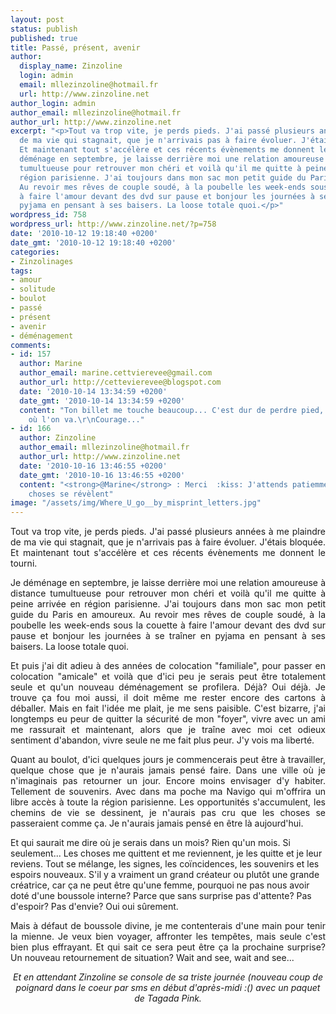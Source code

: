 ```yaml
---
layout: post
status: publish
published: true
title: Passé, présent, avenir
author:
  display_name: Zinzoline
  login: admin
  email: mllezinzoline@hotmail.fr
  url: http://www.zinzoline.net
author_login: admin
author_email: mllezinzoline@hotmail.fr
author_url: http://www.zinzoline.net
excerpt: "<p>Tout va trop vite, je perds pieds. J'ai passé plusieurs années à me plaindre
  de ma vie qui stagnait, que je n'arrivais pas à faire évoluer. J'étais bloquée.
  Et maintenant tout s'accélère et ces récents évènements me donnent le tourni.<br><br>Je
  déménage en septembre, je laisse derrière moi une relation amoureuse à distance
  tumultueuse pour retrouver mon chéri et voilà qu'il me quitte à peine arrivée en
  région parisienne. J'ai toujours dans mon sac mon petit guide du Paris en amoureux.
  Au revoir mes rêves de couple soudé, à la poubelle les week-ends sous la couette
  à faire l'amour devant des dvd sur pause et bonjour les journées à se traîner en
  pyjama en pensant à ses baisers. La loose totale quoi.</p>"
wordpress_id: 758
wordpress_url: http://www.zinzoline.net/?p=758
date: '2010-10-12 19:18:40 +0200'
date_gmt: '2010-10-12 19:18:40 +0200'
categories:
- Zinzolinages
tags:
- amour
- solitude
- boulot
- passé
- présent
- avenir
- déménagement
comments:
- id: 157
  author: Marine
  author_email: marine.cettvierevee@gmail.com
  author_url: http://cettevierevee@blogspot.com
  date: '2010-10-14 13:34:59 +0200'
  date_gmt: '2010-10-14 13:34:59 +0200'
  content: "Ton billet me touche beaucoup... C'est dur de perdre pied, de ne pas savoir
    où l'on va.\r\nCourage..."
- id: 166
  author: Zinzoline
  author_email: mllezinzoline@hotmail.fr
  author_url: http://www.zinzoline.net
  date: '2010-10-16 13:46:55 +0200'
  date_gmt: '2010-10-16 13:46:55 +0200'
  content: "<strong>@Marine</strong> : Merci  :kiss: J'attends patiemment que les
    choses se révèlent"
image: "/assets/img/Where_U_go__by_misprint_letters.jpg"
---
```

<p style="text-align: justify;">Tout va trop vite, je perds pieds. J'ai passé plusieurs années à me plaindre de ma vie qui stagnait, que je n'arrivais pas à faire évoluer. J'étais bloquée. Et maintenant tout s'accélère et ces récents évènements me donnent le tourni.</p>
<p style="text-align: justify;">Je déménage en septembre, je laisse derrière moi une relation amoureuse à distance tumultueuse pour retrouver mon chéri et voilà qu'il me quitte à peine arrivée en région parisienne. J'ai toujours dans mon sac mon petit guide du Paris en amoureux. Au revoir mes rêves de couple soudé, à la poubelle les week-ends sous la couette à faire l'amour devant des dvd sur pause et bonjour les journées à se traîner en pyjama en pensant à ses baisers. La loose totale quoi.<a id="more"></a><a id="more-758"></a></p>
<p style="text-align: justify;">Et puis j'ai dit adieu à des années de colocation "familiale", pour passer en colocation "amicale" et voilà que d'ici peu je serais peut être totalement seule et qu'un nouveau déménagement se profilera. Déjà? Oui déjà. Je trouve ça fou moi aussi, il doit même me rester encore des cartons à déballer. Mais en fait l'idée me plait, je me sens paisible. C'est bizarre, j'ai longtemps eu peur de quitter la sécurité de mon "foyer", vivre avec un ami me rassurait et maintenant, alors que je traîne avec moi cet odieux sentiment d'abandon, vivre seule ne me fait plus peur. J'y vois ma liberté.</p>
<p style="text-align: justify;">Quant au boulot, d'ici quelques jours je commencerais peut être à travailler, quelque chose que je n'aurais jamais pensé faire. Dans une ville où je n'imaginais pas retourner un jour. Encore moins envisager d'y habiter. Tellement de souvenirs. Avec dans ma poche ma Navigo qui m'offrira un libre accès à toute la région parisienne. Les opportunités s'accumulent, les chemins de vie se dessinent, je n'aurais pas cru que les choses se passeraient comme ça. Je n'aurais jamais pensé en être là aujourd'hui.</p>
<p>Et qui saurait me dire où je serais dans un mois? Rien qu'un mois. Si seulement... Les choses me quittent et me reviennent, je les quitte et je leur reviens. Tout se mélange, les signes, les coïncidences, les souvenirs et les espoirs nouveaux. S'il y a vraiment un grand créateur ou plutôt une grande créatrice, car ça ne peut être qu'une femme, pourquoi ne pas nous avoir doté d'une boussole interne? Parce que sans surprise pas d'attente? Pas d'espoir? Pas d'envie? Oui oui sûrement.</p>
<p style="text-align: justify;">Mais à défaut de boussole divine, je me contenterais d'une main pour tenir la mienne. Je veux bien voyager, affronter les tempêtes, mais seule c'est bien plus effrayant. Et qui sait ce sera peut être ça la prochaine surprise? Un nouveau retournement de situation? Wait and see, wait and see...</p>
<p style="text-align: center;"><em>Et en attendant Zinzoline se console de sa triste journée (nouveau coup de poignard dans le coeur par sms en début d'après-midi :() avec un paquet de Tagada Pink.</p>
<p> </em></p>
